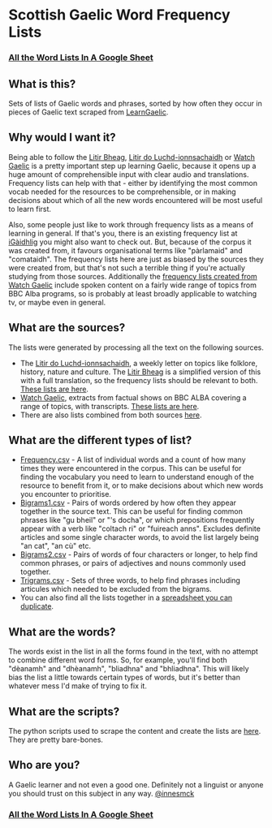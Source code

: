 # Scottish Gaelic Word Frequency Lists

### [All the Word Lists In A Google Sheet](https://docs.google.com/spreadsheets/d/1wwpxuqwfpzc6JRwyXQxcrCO2eJFM4dLVM_qc_VnEEsY/edit?usp=sharing)

## What is this?
Sets of lists of Gaelic words and phrases, sorted by how often they occur in pieces of Gaelic text scraped from [LearnGaelic](https://learngaelic.scot/).

## Why would I want it?
Being able to follow the [Litir Bheag](https://learngaelic.scot/litirbheag/index.jsp), [Litir do Luchd-ionnsachaidh](https://learngaelic.scot/litir/index.jsp) or [Watch Gaelic](https://learngaelic.scot/watch/news.jsp) is a pretty important step up learning Gaelic, because it opens up a huge amount of comprehensible input with clear audio and translations. Frequency lists can help with that - either by identifying the most common vocab needed for the resources to be comprehensible, or in making decisions about which of all the new words encountered will be most useful to learn first.

Also, some people just like to work through frequency lists as a means of learning in general. If that's you, there is an existing frequency list at [iGàidhlig](http://www.igaidhlig.net/en/gaelic-word-frequencies/) you might also want to check out. But, because of the corpus it was created from, it favours organisational terms like "pàrlamaid" and "comataidh". The frequency lists here are just as biased by the sources they were created from, but that's not such a terrible thing if you're actually studying from those sources. Additionally the [frequency lists created from Watch Gaelic](https://github.com/innesmck/GaelicFrequencyLists/tree/main/output/watch) include spoken content on a fairly wide range of topics from BBC Alba programs, so is probably at least broadly applicable to watching tv, or maybe even in general.

## What are the sources?
The lists were generated by processing all the text on the following sources.
* The [Litir do Luchd-ionnsachaidh](https://learngaelic.scot/litir/index.jsp), a weekly letter on topics like folklore, history, nature and culture. The [Litir Bheag](https://learngaelic.scot/litirbheag/index.jsp) is a simplified version of this with a full translation, so the frequency lists should be relevant to both. [These lists are here](https://github.com/innesmck/GaelicFrequencyLists/tree/main/output/litir).
* [Watch Gaelic](https://learngaelic.scot/watch/news.jsp), extracts from factual shows on BBC ALBA covering a range of topics, with transcripts. [These lists are here](https://github.com/innesmck/GaelicFrequencyLists/tree/main/output/watch).
* There are also lists combined from both sources [here](https://github.com/innesmck/GaelicFrequencyLists/tree/main/output/combined).

## What are the different types of list?
* [Frequency.csv](https://github.com/innesmck/GaelicFrequencyLists/blob/main/output/litir/frequency.csv) - A list of individual words and a count of how many times they were encountered in the corpus. This can be useful for finding the vocabulary you need to learn to understand enough of the resource to benefit from it, or to make decisions about which new words you encounter to prioritise.
* [Bigrams1.csv](https://github.com/innesmck/GaelicFrequencyLists/blob/main/output/litir/bigrams1.csv) - Pairs of words ordered by how often they appear together in the source text. This can be useful for finding common phrases like "gu bheil" or "'s docha", or which prepositions frequently appear with a verb like "coltach	ri" or "fuireach anns". Excludes definite articles and some single character words, to avoid the list largely being "an cat", "an cù" etc.
* [Bigrams2.csv](https://github.com/innesmck/GaelicFrequencyLists/blob/main/output/litir/bigrams2.csv) - Pairs of words of four characters or longer, to help find common phrases, or pairs of adjectives and nouns commonly used together.
* [Trigrams.csv](https://github.com/innesmck/GaelicFrequencyLists/blob/main/output/litir/trigrams.csv) - Sets of three words, to help find phrases including articules which needed to be excluded from the bigrams.
* You can also find all the lists together in a [spreadsheet you can duplicate](https://docs.google.com/spreadsheets/d/1wwpxuqwfpzc6JRwyXQxcrCO2eJFM4dLVM_qc_VnEEsY/edit?usp=sharing).

## What are the words?
The words exist in the list in all the forms found in the text, with no attempt to combine different word forms. So, for example, you'll find both "dèanamh" and "dhèanamh", "bliadhna" and "bhliadhna". This will likely bias the list a little towards certain types of words, but it's better than whatever mess I'd make of trying to fix it.

## What are the scripts?
The python scripts used to scrape the content and create the lists are [here](https://github.com/innesmck/GaelicFrequencyLists/tree/main/scripts). They are pretty bare-bones.

## Who are you?
A Gaelic learner and not even a good one. Definitely not a linguist or anyone you should trust on this subject in any way. [@innesmck](https://twitter.com/innesmck)

### [All the Word Lists In A Google Sheet](https://docs.google.com/spreadsheets/d/1wwpxuqwfpzc6JRwyXQxcrCO2eJFM4dLVM_qc_VnEEsY/edit?usp=sharing)

